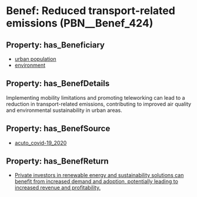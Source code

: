 # Benef: __Reduced transport-related emissions__ (PBN__Benef_424)

## Property: has_Beneficiary

* [urban population](../Stakeholder/PBN__Stakeholder_198)
* [environment](../Stakeholder/PBN__Stakeholder_116)

## Property: has_BenefDetails

Implementing mobility limitations and promoting teleworking can lead to a reduction in transport-related emissions, contributing to improved air quality and environmental sustainability in urban areas.

## Property: has_BenefSource

* [acuto_covid-19_2020](../Article/PBN__Article_85)

## Property: has_BenefReturn

* [Private investors in renewable energy and sustainability solutions can benefit from increased demand and adoption, potentially leading to increased revenue and profitability.](../BenefReturn/PBN__BenefReturn_455)

